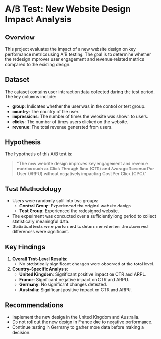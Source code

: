 # A/B Test: New Website Design Impact Analysis

## Overview

This project evaluates the impact of a new website design on key performance metrics using A/B testing. The goal is to determine whether the redesign improves user engagement and revenue-related metrics compared to the existing design.

## Dataset

The dataset contains user interaction data collected during the test period. The key columns include:

- **group**: Indicates whether the user was in the control or test group.
- **country**: The country of the user.
- **impressions**: The number of times the website was shown to users.
- **clicks**: The number of times users clicked on the website.
- **revenue**: The total revenue generated from users.

## Hypothesis

The hypothesis of this A/B test is:

> "The new website design improves key engagement and revenue metrics such as Click-Through Rate (CTR) and Average Revenue Per User (ARPU) without negatively impacting Cost Per Click (CPC)."

## Test Methodology

- Users were randomly split into two groups:
  - **Control Group**: Experienced the original website design.
  - **Test Group**: Experienced the redesigned website.
- The experiment was conducted over a sufficiently long period to collect statistically meaningful data.
- Statistical tests were performed to determine whether the observed differences were significant.

## Key Findings

1. **Overall Test-Level Results**:
   - No statistically significant changes were observed at the total level.
2. **Country-Specific Analysis**:
   - **United Kingdom**: Significant positive impact on CTR and ARPU.
   - **France**: Significant negative impact on CTR and ARPU.
   - **Germany**: No significant changes detected.
   - **Australia**: Significant positive impact on CTR and ARPU.

## Recommendations

- Implement the new design in the United Kingdom and Australia.
- Do not roll out the new design in France due to negative performance.
- Continue testing in Germany to gather more data before making a decision.
